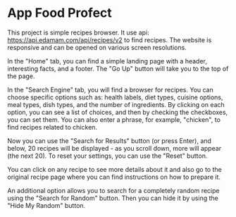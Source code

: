 # App Food Profect

This project is simple recipes browser. It use api: https://api.edamam.com/api/recipes/v2 to find recipes. The website is responsive and can be opened on various screen resolutions.

In the "Home" tab, you can find a simple landing page with a header, interesting facts, and a footer. The "Go Up" button will take you to the top of the page.

In the "Search Engine" tab, you will find a browser for recipes. You can choose specific options such as: health labels, diet types, cuisine options, meal types, dish types, and the number of ingredients. By clicking on each option, you can see a list of choices, and then by checking the checkboxes, you can set them. You can also enter a phrase, for example, "chicken", to find recipes related to chicken.

Now you can use the "Search for Results" button (or press Enter), and below, 20 recipes will be displayed - as you scroll down, more will appear (the next 20). To reset your settings, you can use the "Reset" button.

You can click on any recipe to see more details about it and also go to the original recipe page where you can find instructions on how to prepare it.

An additional option allows you to search for a completely random recipe using the "Search for Random" button. Then you can hide it by using the "Hide My Random" button.

[//]: # (- [@vitejs/plugin-react]&#40;https://github.com/vitejs/vite-plugin-react/blob/main/packages/plugin-react/README.md&#41; uses [Babel]&#40;https://babeljs.io/&#41; for Fast Refresh)

[//]: # (- [@vitejs/plugin-react-swc]&#40;https://github.com/vitejs/vite-plugin-react-swc&#41; uses [SWC]&#40;https://swc.rs/&#41; for Fast Refresh)
